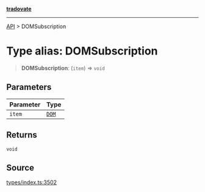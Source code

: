 [**tradovate**](../README.md)

***

[API](../API.md) > DOMSubscription

# Type alias: DOMSubscription

> **DOMSubscription**: (`item`) => `void`

## Parameters

| Parameter | Type |
| :------ | :------ |
| `item` | [`DOM`](type-alias.DOM.md) |

## Returns

`void`

## Source

[types/index.ts:3502](https://github.com/cgilly2fast/tradovate-typescript/blob/b1caea5/src/types/index.ts#L3502)
